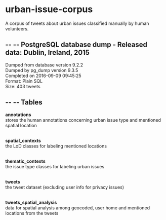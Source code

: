 # urban-issue-corpus
A corpus of tweets about urban issues classified manually by human volunteers.


--
-- PostgreSQL database dump - Released data: Dublin, Ireland, 2015
--

Dumped from database version 9.2.2<br/>
Dumped by pg_dump version 9.3.5<br/>
Completed on 2016-09-09 09:45:25<br/>
Format: Plain SQL<br/>
Size: 403 tweets<br/>


--
-- Tables
--

<b>annotations</b><br/>
stores the human annotations concerning urban issue type and mentioned spatial location<br/><br/>

<b>spatial_contexts</b><br/>
the LoD classes for labeling mentioned locations<br/><br/>

<b>thematic_contexts</b><br/>
the issue type classes for labeling urban issues<br/><br/>

<b>tweets</b><br/>
the tweet dataset (excluding user info for privacy issues)<br/><br/>

<b>tweets_spatial_analysis</b><br/>
data for spatial analysis among geocoded, user home and mentioned locations from the tweets<br/><br/>
